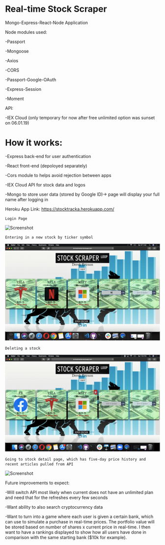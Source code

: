 # Real-time Stock Scraper
Mongo-Express-React-Node Application

Node modules used:

-Passport

-Mongoose

-Axios

-CORS

-Passport-Google-OAuth

-Express-Session

-Moment

API:

-IEX Cloud (only temporary for now after free unlimited option was sunset on 06.01.19)

# How it works:

-Express back-end for user authentication

-React front-end (depoloyed separately)

-Cors module to helps avoid rejection between apps

-IEX Cloud API for stock data and logos

-Mongo to store user data (stored by Google ID)-> page will display your full name after logging in

Heroku App Link: https://stocktracka.herokuapp.com/

```
Login Page
```

![Screenshot](logingif.gif)

```
Entering in a new stock by ticker symbol
```

![Screenshot](NewStock.gif)

```
Deleting a stock
```

![Screenshot](stockdelete.gif)

```
Going to stock detail page, which has five-day price history and recent articles pulled from API
```

![Screenshot](newStockgif.gif)

Future improvements to expect:

-Will switch API most likely when current does not have an unlimited plan and need that for the refreshes every few seconds

-Want ability to also search cryptocurrency data

-Want to turn into a game where each user is given a certain bank, which can use to simulate a purchase in real-time prices.  The portfolio value will be stored based on number of shares x current price in real-time.  I then want to have a rankings displayed to show how all users have done in comparison with the same starting bank ($10k for example).
